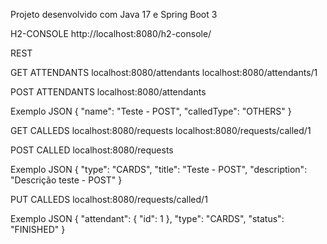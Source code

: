 Projeto desenvolvido com Java 17 e Spring Boot 3

H2-CONSOLE
http://localhost:8080/h2-console/

REST

GET ATTENDANTS
localhost:8080/attendants
localhost:8080/attendants/1

POST ATTENDANTS
localhost:8080/attendants

Exemplo JSON
{
    "name": "Teste - POST",
    "calledType": "OTHERS"
}

GET CALLEDS
localhost:8080/requests
localhost:8080/requests/called/1

POST CALLED
localhost:8080/requests

Exemplo JSON
{
    "type": "CARDS",
    "title": "Teste - POST",
    "description": "Descrição teste - POST"
}

PUT CALLEDS
localhost:8080/requests/called/1

Exemplo JSON
{
    "attendant": {
        "id": 1
    },
    "type": "CARDS",
    "status": "FINISHED"
}
